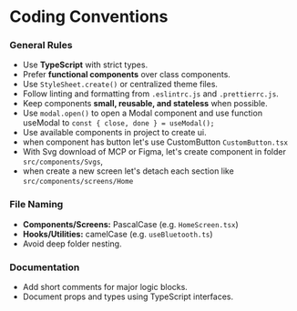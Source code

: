 # Coding Conventions

### General Rules
- Use **TypeScript** with strict types.
- Prefer **functional components** over class components.
- Use `StyleSheet.create()` or centralized theme files.
- Follow linting and formatting from `.eslintrc.js` and `.prettierrc.js`.
- Keep components **small, reusable, and stateless** when possible.
- Use `modal.open()` to open a Modal component and use function useModal to  `const { close, done } = useModal();` 
- Use available components in project to create ui.
- when component has button let's use CustomButton `CustomButton.tsx`
- With Svg download of MCP or Figma, let's create component in folder `src/components/Svgs`,
- when create a new screen let's detach each section like `src/components/screens/Home`

### File Naming
- **Components/Screens:** PascalCase (e.g. `HomeScreen.tsx`)
- **Hooks/Utilities:** camelCase (e.g. `useBluetooth.ts`)
- Avoid deep folder nesting.

### Documentation
- Add short comments for major logic blocks.
- Document props and types using TypeScript interfaces.
